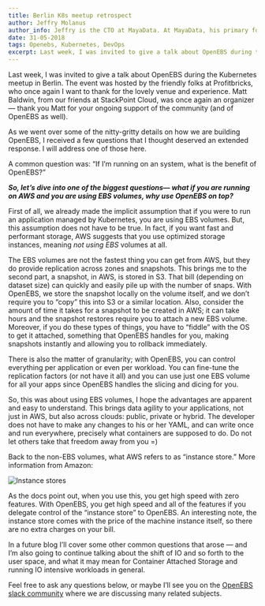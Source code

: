 ```yaml
---
title: Berlin K8s meetup retrospect
author: Jeffry Molanus
author_info: Jeffry is the CTO at MayaData. At MayaData, his primary focus is to make sure the product is flexible and scalable. When he is not working with code, he practices martial arts.
date: 31-05-2018
tags: Openebs, Kubernetes, DevOps
excerpt: Last week, I was invited to give a talk about OpenEBS during the Kubernetes meetup in Berlin. The event was hosted by the friendly folks at Profitbricks, who once again I want to thank for the lovely venue and experience.
---
```


Last week, I was invited to give a talk about OpenEBS during the Kubernetes meetup in Berlin. The event was hosted by the friendly folks at Profitbricks, who once again I want to thank for the lovely venue and experience. Matt Baldwin, from our friends at StackPoint Cloud, was once again an organizer — thank you Matt for your ongoing support of the community (and of OpenEBS as well).

As we went over some of the nitty-gritty details on how we are building OpenEBS, I received a few questions that I thought deserved an extended response. I will address one of those here.

A common question was: “If I’m running on an _<insert cloud vendor>_ system, what is the benefit of OpenEBS?”

**_So, let’s dive into one of the biggest questions— what if you are running on AWS and you are using EBS volumes, why use OpenEBS on top?_**

First of all, we already made the implicit assumption that if you were to run an application managed by Kubernetes, you are using EBS volumes. But, this assumption does not have to be true. In fact, if you want fast and performant storage, AWS suggests that you use optimized storage instances, meaning _not using EBS_ volumes at all.

The EBS volumes are not the fastest thing you can get from AWS, but they do provide replication across zones and snapshots. This brings me to the second part, a snapshot, in AWS, is stored in S3. That bill (depending on dataset size) can quickly and easily pile up with the number of snaps. With OpenEBS, we store the snapshot locally on the volume itself, and we don’t require you to “copy” this into S3 or a similar location. Also, consider the amount of time it takes for a snapshot to be created in AWS; it can take hours and the snapshot restores require you to attach a new EBS volume. Moreover, if you do these types of things, you have to “fiddle” with the OS to get it attached, something that OpenEBS handles for you, making snapshots instantly and allowing you to rollback immediately.

There is also the matter of granularity; with OpenEBS, you can control everything per application or even per workload. You can fine-tune the replication factors (or not have it all) and you can use just one EBS volume for all your apps since OpenEBS handles the slicing and dicing for you.

So, this was about using EBS volumes, I hope the advantages are apparent and easy to understand. This brings data agility to your applications, not just in AWS, but also across clouds: public, private or hybrid. The developer does not have to make any changes to his or her YAML, and can write once and run everywhere, precisely what containers are supposed to do. Do not let others take that freedom away from you =)

Back to the non-EBS volumes, what AWS refers to as “instance store.” More information from Amazon:

![Instance stores](/images/blog/instance-stores.png)

As the docs point out, when you use this, you get high speed with zero features. With OpenEBS, you get high speed and all of the features if you delegate control of the “instance store” to OpenEBS. An interesting note, the instance store comes with the price of the machine instance itself, so there are no extra charges on your bill.

In a future blog I’ll cover some other common questions that arose — and I’m also going to continue talking about the shift of IO and so forth to the user space, and what it may mean for Container Attached Storage and running IO intensive workloads in general.

Feel free to ask any questions below, or maybe I’ll see you on the [OpenEBS slack community](https://slack.openebs.io/?__hstc=216392137.c2ca19ae0ec72f00a9ae3bf6f8a512a3.1579861713935.1579861713935.1579861713935.1&__hssc=216392137.1.1579861713935&__hsfp=3765904294) where we are discussing many related subjects.

